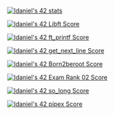 [![ldaniel's 42 stats](https://badge42.vercel.app/api/v2/cli5noooh001108meqhdmpkcd/stats?cursusId=21&coalitionId=332)](https://github.com/JaeSeoKim/badge42)

[![ldaniel's 42 Libft Score](https://badge42.vercel.app/api/v2/cli5noooh001108meqhdmpkcd/project/3060773)](https://github.com/JaeSeoKim/badge42)

[![ldaniel's 42 ft_printf Score](https://badge42.vercel.app/api/v2/cli5noooh001108meqhdmpkcd/project/3071382)](https://github.com/JaeSeoKim/badge42)

[![ldaniel's 42 get_next_line Score](https://badge42.vercel.app/api/v2/cli5noooh001108meqhdmpkcd/project/3071381)](https://github.com/JaeSeoKim/badge42)

[![ldaniel's 42 Born2beroot Score](https://badge42.vercel.app/api/v2/cli5noooh001108meqhdmpkcd/project/3072368)](https://github.com/JaeSeoKim/badge42)

[![ldaniel's 42 Exam Rank 02 Score](https://badge42.vercel.app/api/v2/cli5noooh001108meqhdmpkcd/project/3085329)](https://github.com/JaeSeoKim/badge42)

[![ldaniel's 42 so_long Score](https://badge42.vercel.app/api/v2/cli5noooh001108meqhdmpkcd/project/3091219)](https://github.com/JaeSeoKim/badge42)

[![ldaniel's 42 pipex Score](https://badge42.vercel.app/api/v2/cli5noooh001108meqhdmpkcd/project/3104126)](https://github.com/JaeSeoKim/badge42)
<!--
**lolopss/lolopss** is a ✨ _special_ ✨ repository because its `README.md` (this file) appears on your GitHub profile.

Here are some ideas to get you started:

- 🔭 I’m currently working on ...
- 🌱 I’m currently learning ...
- 👯 I’m looking to collaborate on ...
- 🤔 I’m looking for help with ...
- 💬 Ask me about ...
- 📫 How to reach me: ...
- 😄 Pronouns: ...
- ⚡ Fun fact: ...
-->
